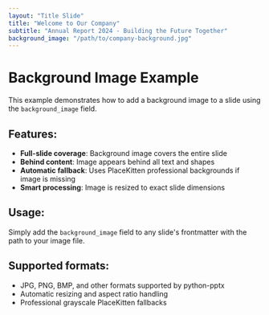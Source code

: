 ```yaml
---
layout: "Title Slide"
title: "Welcome to Our Company"
subtitle: "Annual Report 2024 - Building the Future Together"
background_image: "/path/to/company-background.jpg"
---
```


# Background Image Example

This example demonstrates how to add a background image to a slide using the `background_image` field.

## Features:
- **Full-slide coverage**: Background image covers the entire slide
- **Behind content**: Image appears behind all text and shapes
- **Automatic fallback**: Uses PlaceKitten professional backgrounds if image is missing
- **Smart processing**: Image is resized to exact slide dimensions

## Usage:
Simply add the `background_image` field to any slide's frontmatter with the path to your image file.

## Supported formats:
- JPG, PNG, BMP, and other formats supported by python-pptx
- Automatic resizing and aspect ratio handling
- Professional grayscale PlaceKitten fallbacks